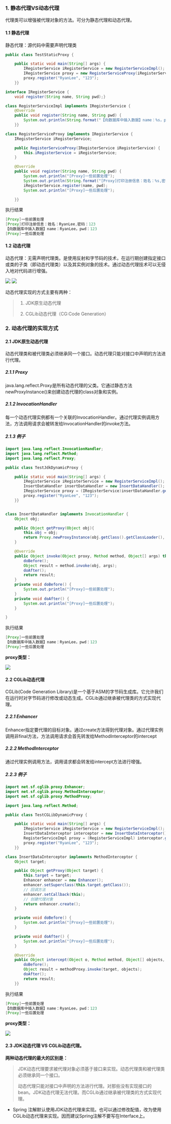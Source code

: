 ### 1. 静态代理VS动态代理
代理类可以增强被代理对象的方法。可分为静态代理和动态代理。
#### 1.1 静态代理
静态代理：源代码中需要声明代理类
```java
public class TestStaticProxy {

    public static void main(String[] args) {
        IRegisterService iRegisterService = new RegisterServiceImpl();
        IRegisterService proxy = new RegisterServiceProxy(iRegisterService);
        proxy.register("RyanLee", "123");
    }}

interface IRegisterService {
    void register(String name, String pwd);}

class RegisterServiceImpl implements IRegisterService {
    @Override
    public void register(String name, String pwd) {
        System.out.println(String.format("【向数据库中插入数据】name：%s，pwd：%s", name, pwd));
    }}

class RegisterServiceProxy implements IRegisterService {
    IRegisterService iRegisterService;

    public RegisterServiceProxy(IRegisterService iRegisterService) {
        this.iRegisterService = iRegisterService;
    }

    @Override
    public void register(String name, String pwd) {
        System.out.println("[Proxy]一些前置处理");
        System.out.println(String.format("[Proxy]打印注册信息：姓名：%s,密码：%s", name, pwd));
        iRegisterService.register(name, pwd);
        System.out.println("[Proxy]一些后置处理");

    }}
```
执行结果
```java
[Proxy]一些前置处理
[Proxy]打印注册信息：姓名：RyanLee,密码：123
【向数据库中插入数据】name：RyanLee，pwd：123
[Proxy]一些后置处理
```
#### 1.2 动态代理
动态代理：无需声明代理类。是使用反射和字节码的技术，在运行期创建指定接口或类的子类（即动态代理类）以及其实例对象的技术。通过动态代理技术可以无侵入地对代码进行增强。

![](1.1.18/1.jpg)
![](1.1.18/2.jpg)

动态代理实现的方式主要有两种：
> 1. JDK原生动态代理
> 
> 2. CGLib动态代理（CG:Code Generation）

### 2. 动态代理的实现方式
#### 2.1 JDK原生动态代理
动态代理类和被代理类必须继承同一个接口。动态代理只能对接口中声明的方法进行代理。
##### 2.1.1 Proxy
java.lang.reflect.Proxy是所有动态代理的父类。它通过静态方法newProxyInstance()来创建动态代理的class对象和实例。
##### 2.1.2 InvocationHandler
每一个动态代理实例都有一个关联的InvocationHandler。通过代理实例调用方法，方法调用请求会被转发给InvocationHandler的invoke方法。
##### 2.1.3 例子
```java
import java.lang.reflect.InvocationHandler;
import java.lang.reflect.Method;
import java.lang.reflect.Proxy;

public class TestJdkDynamicProxy {

    public static void main(String[] args) {
        IRegisterService iRegisterService = new RegisterServiceImpl();
        InsertDataHandler insertDataHandler = new InsertDataHandler();
        IRegisterService proxy = (IRegisterService)insertDataHandler.getProxy(iRegisterService);
        proxy.register("RyanLee", "123");
    }}


class InsertDataHandler implements InvocationHandler {
    Object obj;

    public Object getProxy(Object obj){
        this.obj = obj;
        return Proxy.newProxyInstance(obj.getClass().getClassLoader(), obj.getClass().getInterfaces(), this);
    }

    @Override
    public Object invoke(Object proxy, Method method, Object[] args) throws Throwable {
        doBefore();
        Object result = method.invoke(obj, args);
        doAfter();
        return result;
    }
    private void doBefore() {
        System.out.println("[Proxy]一些前置处理");
    }
    private void doAfter() {
        System.out.println("[Proxy]一些后置处理");
    }

}
```
执行结果
```java
[Proxy]一些前置处理
【向数据库中插入数据】name：RyanLee，pwd：123
[Proxy]一些后置处理
```
**proxy类型：**

![](1.1.18/3.jpg)
#### 2.2 CGLib动态代理
CGLib(Code Generation Library)是一个基于ASM的字节码生成库。它允许我们在运行时对字节码进行修改或动态生成。CGLib通过继承被代理类的方式实现代理。
##### 2.2.1 Enhancer
Enhancer指定要代理的目标对象。通过create方法得到代理对象。通过代理实例调用非final方法，方法调用请求会首先转发给MethodInterceptor的intercept
##### 2.2.2 MethodInterceptor
通过代理实例调用方法，调用请求都会转发给intercept方法进行增强。
##### 2.2.3 例子
```java
import net.sf.cglib.proxy.Enhancer;
import net.sf.cglib.proxy.MethodInterceptor;
import net.sf.cglib.proxy.MethodProxy;

import java.lang.reflect.Method;

public class TestCGLibDynamicProxy {

    public static void main(String[] args) {
        IRegisterService iRegisterService = new RegisterServiceImpl();
        InsertDataInterceptor interceptor = new InsertDataInterceptor();
        RegisterServiceImpl proxy = (RegisterServiceImpl) interceptor.getProxy(iRegisterService);
        proxy.register("RyanLee", "123");
    }}

class InsertDataInterceptor implements MethodInterceptor {
    Object target;

    public Object getProxy(Object target) {
        this.target = target;
        Enhancer enhancer = new Enhancer();
        enhancer.setSuperclass(this.target.getClass());
        // 回调方法
        enhancer.setCallback(this);
        // 创建代理对象
        return enhancer.create();
    }

    private void doBefore() {
        System.out.println("[Proxy]一些前置处理");
    }

    private void doAfter() {
        System.out.println("[Proxy]一些后置处理");
    }

    @Override
    public Object intercept(Object o, Method method, Object[] objects, MethodProxy methodProxy) throws Throwable {
        doBefore();
        Object result = methodProxy.invoke(target, objects);
        doAfter();
        return result;
    }}
```
执行结果
```java
[Proxy]一些前置处理
【向数据库中插入数据】name：RyanLee，pwd：123
[Proxy]一些后置处理
```
**proxy类型：**

![](1.1.18/4.jpg)
#### 2.3 JDK动态代理 VS CGLib动态代理。
**两种动态代理的最大的区别是：**

> JDK动态代理要求被代理对象必须基于接口来实现。动态代理类和被代理类必须继承同一个接口。
> 
> 动态代理只能对接口中声明的方法进行代理。对那些没有实现接口的bean。JDK动态代理无法代理。而CGLib通过继承被代理类的方式实现代理。

* Spring 注解默认使用JDK动态代理来实现。也可以通过修改配值，改为使用CGLib动态代理来实现。因而建议Spring注解不要写在Interface上。
